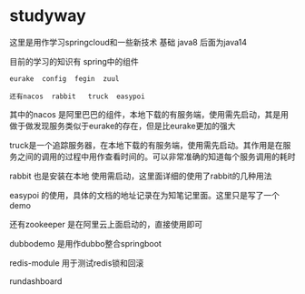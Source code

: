 # studyway
这里是用作学习springcloud和一些新技术  基础 java8  后面为java14

目前的学习的知识有
    spring中的组件
    
    eurake  config  fegin  zuul  
    
    还有nacos  rabbit   truck  easypoi
其中的nacos 是阿里巴巴的组件，本地下载的有服务端，使用需先启动，其是用做于做发现服务类似于eurake的存在，但是比eurake更加的强大

truck是一个追踪服务器，在本地下载的有服务端，使用需先启动。其作用是在服务之间的调用的过程中用作查看时间的。可以非常准确的知道每个服务调用的耗时

rabbit 也是安装在本地 使用需启动，这里面详细的使用了rabbit的几种用法

easypoi 的使用，具体的文档的地址记录在为知笔记里面。这里只是写了一个demo

还有zookeeper 是在阿里云上面启动的，直接使用即可

dubbodemo 是用作dubbo整合springboot

redis-module 用于测试redis锁和回滚

rundashboard
